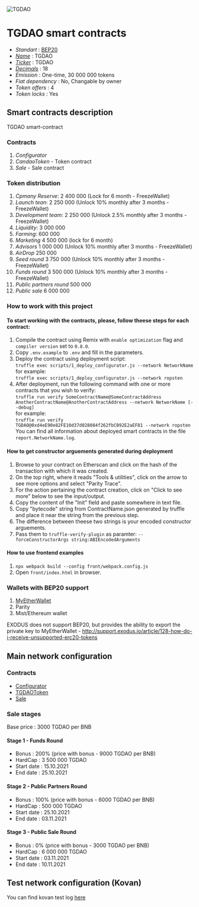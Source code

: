 ![TGDAO](logo.png "TGDAO Token")

# TGDAO smart contracts

* _Standart_        : [BEP20](https://github.com/binance-chain/BEPs/blob/master/BEP20.md)
* _[Name](https://github.com/binance-chain/BEPs/blob/master/BEP20.md#5111-name)_            : TGDAO
* _[Ticker](https://github.com/binance-chain/BEPs/blob/master/BEP20.md#5112-symbol)_          : TGDAO
* _[Decimals](https://github.com/binance-chain/BEPs/blob/master/BEP20.md#5113-decimals)_        : 18
* _Emission_        : One-time, 30 000 000 tokens
* _Fiat dependency_ : No, Changable by owner
* _Token offers_    : 4
* _Token locks_     : Yes

## Smart contracts description

TGDAO smart-contract

### Contracts
1. _Configurator_
2. _CandaoToken_ - Token contract
3. _Sale_ - Sale contract

### Token distribution
1. _Cpmany Reserve_: 2 400 000 (Lock for 6 month - FreezeWallet)
2. _Launch tean_: 2 250 000 (Unlock 10% monthly after 3 months - FreezeWallet)
3. _Development team_: 2 250 000 (Unlock 2.5% monthly after 3 months - FreezeWallet)
4. _Liquidity_: 3 000 000
5. _Farming_: 600 000
6. _Marketing_ 4 500 000 (lock for 6 month)
7. _Advisors_ 1 000 000 (Unlock 10% monthly after 3 months - FreezeWallet)
8. _AirDrop_ 250 000
9. _Seed round_ 3 750 000 (Unlock 10% monthly after 3 months - FreezeWallet)
10. _Funds round_ 3 500 000 (Unlock 10% monthly after 3 months - FreezeWallet)
11. _Public partners round_ 500 000
12. _Public sale_ 6 000 000

### How to work with this project
#### To start working with the contracts, please, follow theese steps for each contract:
1. Compile the contract using Remix with `enable optimization` flag and `compiler version` set to `0.8.0`.
2. Copy `.env.example` to `.env` and fill in the parameters.
2. Deploy the contract using deployment script:  
   ```truffle exec scripts/1_deploy_configurator.js --network NetworkName```  
   for example:  
   ```truffle exec scripts/1_deploy_configurator.js --network ropsten```
3. After deployment, run the following command with one or more contracts that you wish to verify:  
    ```truffle run verify SomeContractName@SomeContractAddress AnotherContractName@AnotherContractAddress --network NetworkName [--debug]```  
    for example:  
    ```truffle run verify  TGDAO@0xd4eE90e82FE10d37d028084f262fbC092E2aEF81 --network ropsten```  
    You can find all information about deployed smart contracts in the file `report.NetworkName.log`.
#### How to get constructor arguements generated during deployment
1. Browse to your contract on Etherscan and click on the hash of the transaction with which it was created.
2. On the top right, where it reads "Tools & utilities", click on the arrow to see more options and select "Parity Trace".
3. For the action pertaining the contract creation, click on "Click to see more" below to see the input/output.
4. Copy the content of the "Init" field and paste somewhere in text file.
5. Copy "bytecode" string from ContractName.json generated by truffle and place it near the string from the previous step.
6. The difference between theese two strings is your encoded constructor arguements.
7. Pass them to `truffle-verify-plugin` as paramter: `--forceConstructorArgs string:ABIEncodedArguments`

#### How to use frontend examples
1. `npx webpack build --config front/webpack.config.js`
2. Open `front/index.html` in browser.

### Wallets with BEP20 support
1. [MyEtherWallet](https://www.myetherwallet.com)
2. Parity
3. Mist/Ethereum wallet

EXODUS does not support BEP20, but provides the ability to export the private key to MyEtherWallet - http://support.exodus.io/article/128-how-do-i-receive-unsupported-erc20-tokens

## Main network configuration

### Contracts
* [Configurator](https://etherscan.io)
* [TGDAOToken](https://etherscan.io)
* [Sale](https://etherscan.io)

### Sale stages
Base price                          : 3000 TGDAO per BNB

#### Stage 1 - Funds Round 
* Bonus                             : 200% (price with bonus - 9000 TGDAO per BNB)
* HardCap                           : 3 500 000 TGDAO
* Start date                        : 15.10.2021
* End date                          : 25.10.2021

#### Stage 2 - Public Partners Round
* Bonus                             : 100% (price with bonus - 6000 TGDAO per BNB)
* HardCap                           : 500 000 TGDAO
* Start date                        : 25.10.2021
* End date                          : 03.11.2021

#### Stage 3 - Public Sale Round
* Bonus                             : 0% (price with bonus - 3000 TGDAO per BNB)
* HardCap                           : 6 000 000 TGDAO
* Start date                        : 03.11.2021
* End date                          : 10.11.2021

## Test network configuration (Kovan)
You can find kovan test log [here](docs/kovan.log.md)

